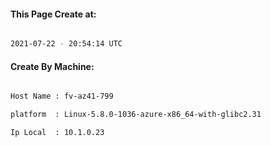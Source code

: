 
   
#### This Page Create at:

```bash

2021-07-22 - 20:54:14 UTC

```

#### Create By Machine:

```bash

Host Name : fv-az41-799

platform  : Linux-5.8.0-1036-azure-x86_64-with-glibc2.31

Ip Local  : 10.1.0.23

```

